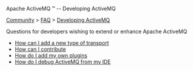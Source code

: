 Apache ActiveMQ ™ -- Developing ActiveMQ 

[Community](community.html) > [FAQ](faq.html) > [Developing ActiveMQ](developing-activemq.html)


Questions for developers wishing to extend or enhance Apache ActiveMQ

*   [How can I add a new type of transport](how-can-i-add-a-new-type-of-transport.html)
*   [How can I contribute](how-can-i-contribute.html)
*   [How do I add my own plugins](how-do-i-add-my-own-plugins.html)
*   [How do I debug ActiveMQ from my IDE](how-do-i-debug-activemq-from-my-ide.html)

